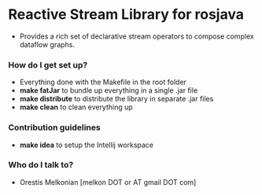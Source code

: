 # Reactive Stream Library for rosjava #

* Provides a rich set of declarative stream operators to compose complex dataflow graphs.

### How do I get set up? ###

* Everything done with the Makefile in the root folder
* **make fatJar** to bundle up everything in a single .jar file  
* **make distribute** to distribute the library in separate .jar files
* **make clean** to clean everything up

### Contribution guidelines ###

* **make idea** to setup the Intellij workspace

### Who do I talk to? ###

* Orestis Melkonian [melkon DOT or AT gmail DOT com]